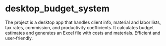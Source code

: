 # desktop_budget_system
The project is a desktop app that handles client info, material and labor lists, tax rates, commission, and productivity coefficients. It calculates budget estimates and generates an Excel file with costs and materials. Efficient and user-friendly.
